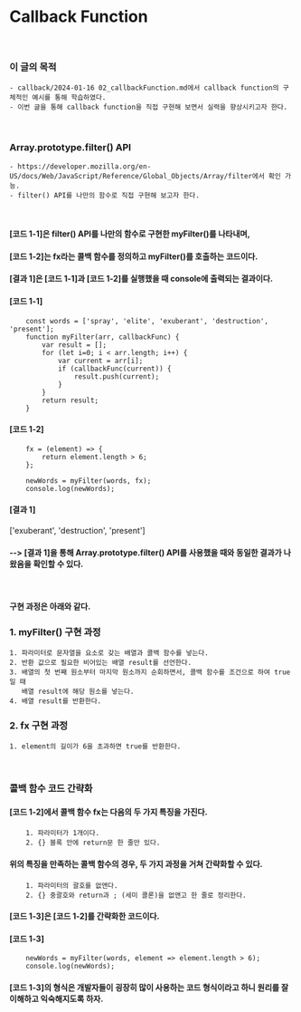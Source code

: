 # Callback Function
<br/>

### 이 글의 목적
    - callback/2024-01-16 02_callbackFunction.md에서 callback function의 구체적인 예시를 통해 학습하였다.
    - 이번 글을 통해 callback function을 직접 구현해 보면서 실력을 향상시키고자 한다.
<br/>

### Array.prototype.filter() API
    - https://developer.mozilla.org/en-US/docs/Web/JavaScript/Reference/Global_Objects/Array/filter에서 확인 가능.
    - filter() API를 나만의 함수로 직접 구현해 보고자 한다.
<br/>

#### [코드 1-1]은 filter() API를 나만의 함수로 구현한 myFilter()를 나타내며,
#### [코드 1-2]는 fx라는 콜백 함수를 정의하고 myFilter()를 호출하는 코드이다.
#### [결과 1]은 [코드 1-1]과 [코드 1-2]를 실행했을 때 console에 출력되는 결과이다.
#### [코드 1-1]
```plaintext
    const words = ['spray', 'elite', 'exuberant', 'destruction', 'present'];
    function myFilter(arr, callbackFunc) {
        var result = [];
        for (let i=0; i < arr.length; i++) {
            var current = arr[i];
            if (callbackFunc(current)) {
                result.push(current);
            }
        }
        return result;
    }
```
#### [코드 1-2]
```plaintext
    fx = (element) => {
        return element.length > 6;
    };

    newWords = myFilter(words, fx);
    console.log(newWords);
```
#### [결과 1]
  ['exuberant', 'destruction', 'present']
    
#### --> [결과 1]을 통해 Array.prototype.filter() API를 사용했을 때와 동일한 결과가 나왔음을 확인할 수 있다.
<br/>

#### 구현 과정은 아래와 같다.
### 1. myFilter() 구현 과정
    1. 파라미터로 문자열을 요소로 갖는 배열과 콜백 함수를 넣는다.
    2. 반환 값으로 필요한 비어있는 배열 result를 선언한다.
    3. 배열의 첫 번째 원소부터 마지막 원소까지 순회하면서, 콜백 함수를 조건으로 하여 true일 때 
       배열 result에 해당 원소를 넣는다.
    4. 배열 result를 반환한다.

### 2. fx 구현 과정
    1. element의 길이가 6을 초과하면 true를 반환한다.
<br/>

### 콜백 함수 코드 간략화
#### [코드 1-2]에서 콜백 함수 fx는 다음의 두 가지 특징을 가진다.
        1. 파라미터가 1개이다.
        2. {} 블록 안에 return문 한 줄만 있다.
#### 위의 특징을 만족하는 콜백 함수의 경우, 두 가지 과정을 거쳐 간략화할 수 있다.
        1. 파라미터의 괄호를 없앤다.
        2. {} 중괄호와 return과 ; (세미 콜론)을 없앤고 한 줄로 정리한다.
#### [코드 1-3]은 [코드 1-2]를 간략화한 코드이다.
#### [코드 1-3]
```plaintext
    newWords = myFilter(words, element => element.length > 6);
    console.log(newWords);
```
#### [코드 1-3]의 형식은 개발자들이 굉장히 많이 사용하는 코드 형식이라고 하니 원리를 잘 이해하고 익숙해지도록 하자.



  
